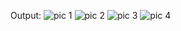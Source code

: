 Output:
![pic 1](https://github.com/KeerthiGilla/Gitam-Readathon-Website/assets/149704419/5387719e-7ad5-4760-adcb-05c91bfb64a9)
![pic 2](https://github.com/KeerthiGilla/Gitam-Readathon-Website/assets/149704419/c49eb15d-33a7-4136-829e-1abb14ea425f)
![pic 3](https://github.com/KeerthiGilla/Gitam-Readathon-Website/assets/149704419/a365d7e8-c47b-436e-b8f9-9c63399efe82)
![pic 4](https://github.com/KeerthiGilla/Gitam-Readathon-Website/assets/149704419/f3c2b70c-92db-46f9-9c06-045dc3009670)
